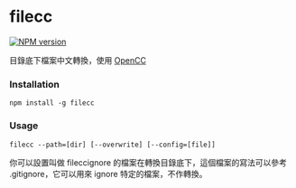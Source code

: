# filecc
[![NPM version](https://badge.fury.io/js/filecc.png)](https://www.npmjs.com/package/filecc)

目錄底下檔案中文轉換，使用 [OpenCC](https://www.npmjs.com/package/opencc)

### Installation
```
npm install -g filecc
```

### Usage
```
filecc --path=[dir] [--overwrite] [--config=[file]]
```

你可以設置叫做 fileccignore 的檔案在轉換目錄底下，這個檔案的寫法可以參考 .gitignore，它可以用來 ignore 特定的檔案，不作轉換。